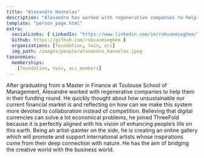 ```yaml
---
title: "Alexandre Hannelas"
description: "Alexandre has worked with regenerative companies to help them in their funding rounds."
template: "person_page.html"
extra:
  socialLinks: { LinkedIn: "https://www.linkedin.com/in/robvanmieghem/",
  Github: https://github.com/robvanmieghem }
  organizations: [foundation, twin, aci]
  img_path: /images/people/alexandre_hannelas.jpeg
taxonomies:
  memberships:
    [foundation, twin, aci_members]
---
```


After graduating from a Master in Finance at Toulouse School of Management, Alexandre worked with regenerative companies to help them in their funding round. He quickly thought about how unsustainable our current financial market is and reflecting on how can we make this system more devoted to collaboration instead of competition. Believing that digital currencies can solve a lot economical problems, he joined ThreeFold because it is perfectly aligned with his vision of enhancing people’s life on this earth. Being an artist-painter on the side, he is creating an online gallery which will promote and support international artists whose inspirations come from their deep connection with nature. He has the aim of bridging the creative world with the business world.
